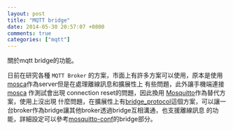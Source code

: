 ```yaml
---
layout: post
title: "MQTT bridge"
date: 2014-05-30 20:57:07 +0800
comments: true
categories: ["mqtt"]
---
```


關於mqtt bridge的功能。

<!-- more -->


日前在研究各種 `MQTT Broker` 的方案，市面上有許多方案可以使用，原本是使用[mosca]作為server但是在處理離線訊息和擴展性上
有些問題，此外讓手機端連接 [mosca] 作測試會出現 connection reset的問題，因此換用 [Mosquitto]作為替代方案，使用上沒出現
什麼問題，在擴展性上有[bridge_protocol]這個方案，可以讓一台broker作為bridge讓其他broker透過bridge互相溝通，也支援離線訊息
的功能，詳細設定可以參考[mosquitto-conf]的bridge部分。



[mosca]: https://github.com/mcollina/mosca
[Mosquitto]: http://mosquitto.org/
[bridge_protocol]: http://mqtt.org/wiki/doku.php/bridge_protocol
[mosquitto-conf]: http://mosquitto.org/man/mosquitto-conf-5.html
